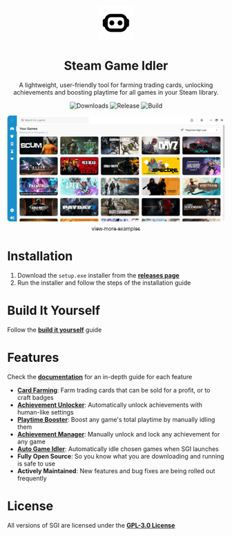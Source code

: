 <div align="center">
<img src="./public/logo.png" width="80" alt="Click for larger image">

<h1>Steam Game Idler</h1>

A lightweight, user-friendly tool for farming trading cards, unlocking achievements and boosting playtime for all games in your Steam library.

<img src="https://img.shields.io/github/downloads/zevnda/steam-game-idler/total?style=for-the-badge" alt="Downloads">
<img src="https://img.shields.io/github/v/release/zevnda/steam-game-idler?style=for-the-badge&label=Version" alt="Release">
<img src="https://img.shields.io/github/actions/workflow/status/zevnda/steam-game-idler/release.yml?style=for-the-badge" alt="Build">

<img src="./public/example.png" width="700" alt="Click for larger image"><br />
<a href="https://steamgameidler.vercel.app/gallery"><sub>view more examples</sub></a>
</div>

# Installation
1. Download the `setup.exe` installer from the **[releases page](https://github.com/zevnda/steam-game-idler/releases/latest)**
2. Run the installer and follow the steps of the installation guide

# Build It Yourself
Follow the **[build it yourself](https://steamgameidler.vercel.app/get-started/build-it-yourself)** guide

# Features
Check the **[documentation](https://steamgameidler.vercel.app/)** for an in-depth guide for each feature

* **[Card Farming](https://steamgameidler.vercel.app/features/card-farming)**: Farm trading cards that can be sold for a profit, or to craft badges
* **[Achievement Unlocker](https://steamgameidler.vercel.app/features/achievement-unlocker)**: Automatically unlock achievements with human-like settings
* **[Playtime Booster](https://steamgameidler.vercel.app/features/playtime-booster)**: Boost any game's total playtime by manually idling them
* **[Achievement Manager](https://steamgameidler.vercel.app/features/achievement-manager)**: Manually unlock and lock any achievement for any game
* **[Auto Game Idler](https://steamgameidler.vercel.app/features/auto-idler)**: Automatically idle chosen games when SGI launches
* **Fully Open Source**: So you know what you are downloading and running is safe to use
* **Actively Maintained**: New features and bug fixes are being rolled out frequently

# License
All versions of SGI are licensed under the **[GPL-3.0 License](./LICENSE)**
